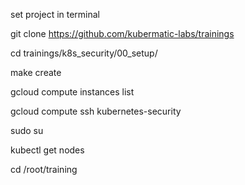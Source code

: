 
set project in terminal

git clone https://github.com/kubermatic-labs/trainings

cd trainings/k8s_security/00_setup/

make create

gcloud compute instances list

gcloud compute ssh kubernetes-security

sudo su

kubectl get nodes

cd /root/training

